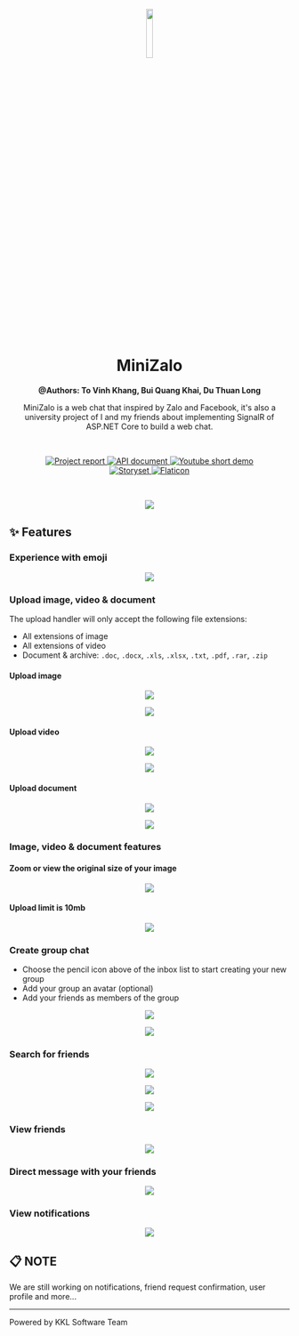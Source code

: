 <!-- Introduction -->
<p align="center">
  <img src="client/src/assets/logo.png" width="15%" />
</p>

<h1 align="center">MiniZalo</h1>
<p align="center"><b>@Authors: To Vinh Khang, Bui Quang Khai, Du Thuan Long</b></p>
<p align="center">MiniZalo is a web chat that inspired by Zalo and Facebook, it's also a university project of I and my friends about implementing SignalR of ASP.NET Core to build a web chat.</p>

<br />

<p align="center">
  <a href="https://github.com/ToVinhKhang/All-Reports/blob/main/BSA_WEB/WEB_MiniZaloChatRealTime.pdf">
    <img src="https://img.shields.io/badge/Project%20report-blue?style=flat&logo=github&labelColor=gray" alt="Project report" />
  </a>
  <a href="https://documenter.getpostman.com/view/12371540/UVCB943H#490ec4bb-5ad8-4dbd-b373-a4a9a38b018b">
    <img src="https://img.shields.io/badge/API%20document-orange?style=flat&logo=postman&labelColor=white" alt="API document" />
  </a>
  <a href="https://youtu.be/sc08zwHgIb4">
    <img src="https://img.shields.io/badge/Short%20demo-d93025?style=flat&logo=youtube&labelColor=212121" alt="Youtube short demo" />
  </a>
  
  <br />
  
  <a href="https://storyset.com/">
    <img src="https://img.shields.io/badge/Storyset-1273EB?style=flat" alt="Storyset" />
  </a>
  <a href="https://www.flaticon.com/">
    <img src="https://img.shields.io/badge/Flaticon-4ad395?style=flat" alt="Flaticon" />
  </a>
</p>

<br />

<p align="center">
  <img src="screenshots/dashboard.png" />
</p>
<!-- End of introduction -->

<!-- Features -->

## ✨ Features

### Experience with emoji

<p align="center">
  <img src="screenshots/chat-emoji.png" />
</p>

### Upload image, video & document

The upload handler will only accept the following file extensions:

- All extensions of image
- All extensions of video
- Document & archive: `.doc`, `.docx`, `.xls`, `.xlsx`, `.txt`, `.pdf`, `.rar`, `.zip`

#### Upload image

<p align="center">
  <img src="screenshots/chat-upload-image.png" />
</p>

<p align="center">
  <img src="screenshots/chat-upload-image-successful.png" />
</p>

#### Upload video

<p align="center">
  <img src="screenshots/chat-upload-video.png" />
</p>

<p align="center">
  <img src="screenshots/chat-upload-video-successful.png" />
</p>

#### Upload document

<p align="center">
  <img src="screenshots/chat-upload-document.png" />
</p>

<p align="center">
  <img src="screenshots/chat-upload-document-successful.png" />
</p>

### Image, video & document features

#### Zoom or view the original size of your image

<p align="center">
  <img src="screenshots/chat-zoom-image.png" />
</p>

#### Upload limit is 10mb

<p align="center">
  <img src="screenshots/chat-upload-error.png" />
</p>

### Create group chat

- Choose the pencil icon above of the inbox list to start creating your new group
- Add your group an avatar (optional)
- Add your friends as members of the group

<p align="center">
  <img src="screenshots/chat-create-group-1.png" />
</p>

<p align="center">
  <img src="screenshots/chat-create-group-2.png" />
</p>

### Search for friends

<p align="center">
  <img src="screenshots/search.png" />
</p>

<p align="center">
  <img src="screenshots/search-results.png" />
</p>

<p align="center">
  <img src="screenshots/search-no-results.png" />
</p>

### View friends

<p align="center">
  <img src="screenshots/friends.png" />
</p>

### Direct message with your friends

<p align="center">
  <img src="screenshots/friends-messaging.png" />
</p>

### View notifications

<p align="center">
  <img src="screenshots/notifications-dropdown.png" />
</p>
<!-- End of features -->

<!-- Notes -->

## 📋 NOTE

We are still working on notifications, friend request confirmation, user profile and more...

---

Powered by KKL Software Team

<!-- End of notes -->
